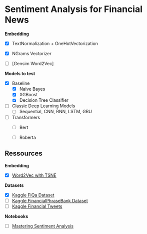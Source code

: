 # Sentiment Analysis for Financial News


**Embedding**

- [X] TextNormalization + OneHotVectorization
- [X] NGrams Vectorizer
- [ ] [Gensim Word2Vec]


**Models to test**

- [X] Baseline
    - [X] Naive Bayes
    - [X] XGBoost
    - [X] Decision Tree Classifier
- [ ] Classic Deep Learning Models
    - [ ] Sequential, CNN, RNN, LSTM, GRU
- [ ] Transformers
    - [ ] Bert
    - [ ] Roberta


## Ressources

**Embedding**

- [X] [Word2Vec with TSNE](https://medium.com/swlh/word-embedding-word2vec-with-genism-nltk-and-t-sne-visualization-43eae8ab3e2e)

**Datasets**

- [X] [Kaggle FiQa Dataset](https://www.kaggle.com/datasets/sbhatti/financial-sentiment-analysis)
- [ ] [Kaggle FinancialPhraseBank Dataset](https://www.kaggle.com/datasets/ankurzing/sentiment-analysis-for-financial-news)
- [ ] [Kaggle Financial Tweets](https://www.kaggle.com/datasets/vivekrathi055/sentiment-analysis-on-financial-tweets)

**Notebooks**

- [ ] [Mastering Sentiment Analysis](https://www.kaggle.com/code/magedmahmoud/mastering-sentiment-analysis)
